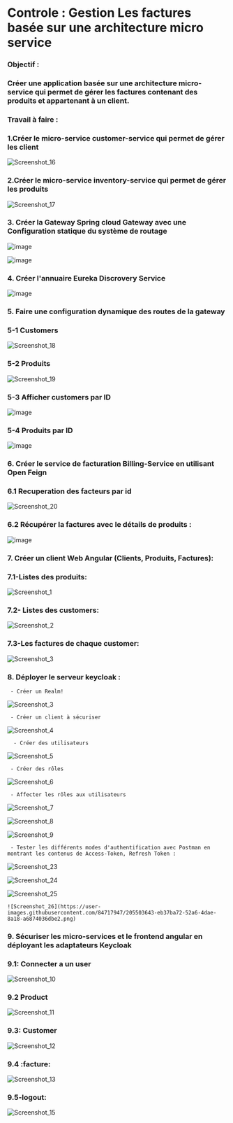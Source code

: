 # Controle : Gestion Les factures basée sur une architecture micro service
###  Objectif :  

### Créer une application basée sur une architecture micro-service qui permet de gérer les factures contenant des produits et appartenant à un client.
### Travail à faire :

### 1.Créer le micro-service customer-service qui permet de gérer les client

![Screenshot_16](https://user-images.githubusercontent.com/84717947/205501414-7cd1d129-c61d-422a-832e-1139d49426f9.png)

### 2.Créer le micro-service inventory-service qui permet de gérer les produits

![Screenshot_17](https://user-images.githubusercontent.com/84717947/205501504-2e18b1a2-1379-421a-91b1-5f86835c17f2.png)

### 3. Créer la Gateway Spring cloud Gateway avec une Configuration statique du système de routage

![image](https://user-images.githubusercontent.com/84717947/202049977-16eaff6a-4e6c-4bec-8aee-73f671d516b6.png)

![image](https://user-images.githubusercontent.com/84717947/202050107-dd795b5c-62c7-4894-81bc-06f2b4033252.png)

### 4. Créer l'annuaire Eureka Discrovery Service

![image](https://user-images.githubusercontent.com/84717947/202050145-bdb5aeb7-17ea-4591-84fd-6da13e0fbfed.png)

### 5. Faire une configuration dynamique des routes de la gateway

  ### 5-1 Customers 
  
![Screenshot_18](https://user-images.githubusercontent.com/84717947/205501617-a13cb18f-7a93-4676-9d09-6de0fdcd052a.png)

### 5-2 Produits

![Screenshot_19](https://user-images.githubusercontent.com/84717947/205501729-aa390489-c5d4-43ff-92c5-1e6af3dc53d3.png)

 ### 5-3 Afficher customers par ID

![image](https://user-images.githubusercontent.com/84717947/202050295-559e544e-4da1-405d-a020-1be5e1828338.png)

 ### 5-4 Produits par ID

![image](https://user-images.githubusercontent.com/84717947/202050329-3a574aea-cb06-40de-b0cc-874cd9bbcfe2.png)

### 6. Créer le service de facturation Billing-Service en utilisant Open Feign

### 6.1  Recuperation des facteurs par id 

![Screenshot_20](https://user-images.githubusercontent.com/84717947/205501806-a31fd1f6-7cca-4928-9a67-33544095898c.png)
 
### 6.2	Récupérer la factures avec le détails de produits : 
 
![image](https://user-images.githubusercontent.com/84717947/202050489-66d7b7f4-48db-4eca-b428-3c02f8e9b05f.png)

### 7. Créer un client Web Angular (Clients, Produits, Factures):

  ### 7.1-Listes des produits:

![Screenshot_1](https://user-images.githubusercontent.com/84717947/202864336-d3ed6e4c-b3f6-4e9a-8ee7-2ab5935bcc75.png)
     
  ### 7.2- Listes des customers:

![Screenshot_2](https://user-images.githubusercontent.com/84717947/202864337-711f42f7-7dc0-4d90-948f-cd5d09b7404f.png)

   ### 7.3-Les factures de chaque customer:

![Screenshot_3](https://user-images.githubusercontent.com/84717947/202864351-70f83694-6e47-41b0-90f5-5588603b58d4.png)

### 8. Déployer le serveur keycloak :

     - Créer un Realm!
     
   ![Screenshot_3](https://user-images.githubusercontent.com/84717947/205497306-958af207-a2a5-43ba-b6be-c97538ccb1cf.png)
     
     - Créer un client à sécuriser
     
   ![Screenshot_4](https://user-images.githubusercontent.com/84717947/205497357-b130538b-d6d6-4a6f-b795-e668e9cb6ac8.png)

      - Créer des utilisateurs
     
   ![Screenshot_5](https://user-images.githubusercontent.com/84717947/205498112-f44ada28-f89c-49ba-b8fc-5619acc63b35.png)    

     - Créer des rôles
     
   ![Screenshot_6](https://user-images.githubusercontent.com/84717947/205498207-5e4517dd-c814-4428-b129-6231425fb372.png)

     - Affecter les rôles aux utilisateurs
     
   ![Screenshot_7](https://user-images.githubusercontent.com/84717947/205498321-f904a52e-9241-4e88-885a-f80bf3428dc6.png)

   ![Screenshot_8](https://user-images.githubusercontent.com/84717947/205498300-5e44a0a6-66ae-45e2-be83-9d0aac8ab3cd.png)

   ![Screenshot_9](https://user-images.githubusercontent.com/84717947/205498271-0836875d-db47-4108-87a2-a9467dfbb8fc.png)

     - Tester les différents modes d'authentification avec Postman en montrant les contenus de Access-Token, Refresh Token :
     
   ![Screenshot_23](https://user-images.githubusercontent.com/84717947/205503622-416cab15-3de4-4673-8709-0e2335825a14.png)

   ![Screenshot_24](https://user-images.githubusercontent.com/84717947/205503633-2f882f14-1dc0-483d-8fd2-a07e75a910f6.png)

   ![Screenshot_25](https://user-images.githubusercontent.com/84717947/205503635-db3ed629-80ac-4bf5-acd2-469bbbabdf0a.png)

    ![Screenshot_26](https://user-images.githubusercontent.com/84717947/205503643-eb37ba72-52a6-4dae-8a18-a6874036dbe2.png)

### 9. Sécuriser les micro-services et le frontend angular en déployant les adaptateurs Keycloak

### 9.1: Connecter a un user 

![Screenshot_10](https://user-images.githubusercontent.com/84717947/205498625-51779557-a9d6-4039-a58c-563654cf5cb9.png)

### 9.2 Product 

![Screenshot_11](https://user-images.githubusercontent.com/84717947/205498655-a4030cfa-a393-4123-82f4-7aff98298f87.png)

### 9.3: Customer 

![Screenshot_12](https://user-images.githubusercontent.com/84717947/205498688-5705e74d-c9d4-4b5e-8511-7b9474a96b05.png)

### 9.4 :facture:

![Screenshot_13](https://user-images.githubusercontent.com/84717947/205498702-ff2d7dcb-86bd-4d1d-9b74-66b7bee43907.png)

### 9.5-logout:

![Screenshot_15](https://user-images.githubusercontent.com/84717947/205498738-aa128020-e82e-40b2-9033-335a89010f6e.png)

